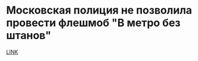 # Московская полиция не позволила провести флешмоб "В метро без штанов"



[LINK](https://varlamov.ru/2174789.html)